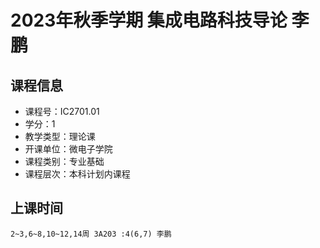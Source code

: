 # 2023年秋季学期 集成电路科技导论 李鹏






## 课程信息

- 课程号：IC2701.01
- 学分：1
- 教学类型：理论课
- 开课单位：微电子学院
- 课程类别：专业基础
- 课程层次：本科计划内课程

## 上课时间

```
2~3,6~8,10~12,14周 3A203 :4(6,7) 李鹏
```

